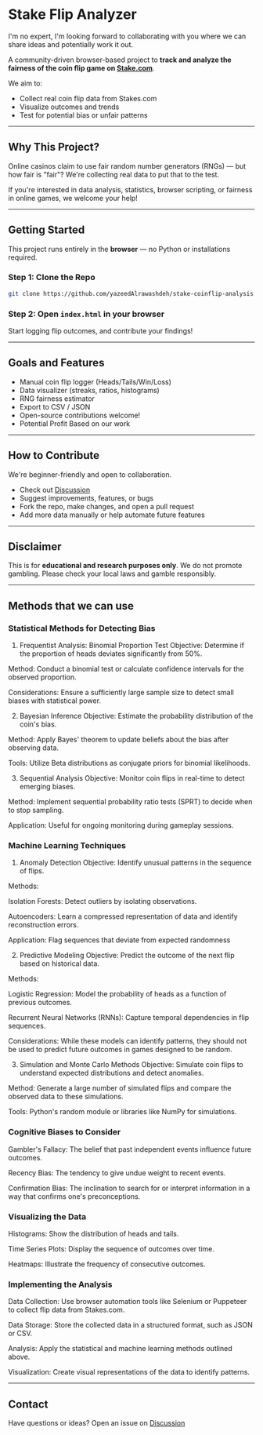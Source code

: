 #  Stake Flip Analyzer

I'm no expert, I'm looking forward to collaborating with you where we can share ideas and potentially work it out.

A community-driven browser-based project to **track and analyze the fairness of the coin flip game on [Stake.com](https://stake.com)**.

We aim to:
- Collect real coin flip data from Stakes.com
- Visualize outcomes and trends
- Test for potential bias or unfair patterns

---

##  Why This Project?

Online casinos claim to use fair random number generators (RNGs) — but how fair is "fair"? We're collecting real data to put that to the test.

If you're interested in data analysis, statistics, browser scripting, or fairness in online games, we welcome your help!

---

##  Getting Started

This project runs entirely in the **browser** — no Python or installations required.

### Step 1: Clone the Repo
```bash
git clone https://github.com/yazeedAlrawashdeh/stake-coinflip-analysis.git
```

### Step 2: Open `index.html` in your browser

Start logging flip outcomes, and contribute your findings!

---

##  Goals and Features

-  Manual coin flip logger (Heads/Tails/Win/Loss)
-  Data visualizer (streaks, ratios, histograms)
-  RNG fairness estimator
-  Export to CSV / JSON
-  Open-source contributions welcome!
-  Potential Profit Based on our work

---

##  How to Contribute

We're beginner-friendly and open to collaboration.

- Check out [Discussion](discussions.md)
- Suggest improvements, features, or bugs
- Fork the repo, make changes, and open a pull request
- Add more data manually or help automate future features

---

##  Disclaimer

This is for **educational and research purposes only**. We do not promote gambling. Please check your local laws and gamble responsibly.

---
## Methods that we can use
### Statistical Methods for Detecting Bias

1. Frequentist Analysis: Binomial Proportion Test
Objective: Determine if the proportion of heads deviates significantly from 50%.

Method: Conduct a binomial test or calculate confidence intervals for the observed proportion.

Considerations: Ensure a sufficiently large sample size to detect small biases with statistical power.

2. Bayesian Inference
Objective: Estimate the probability distribution of the coin's bias.

Method: Apply Bayes' theorem to update beliefs about the bias after observing data.

Tools: Utilize Beta distributions as conjugate priors for binomial likelihoods. 

3. Sequential Analysis
Objective: Monitor coin flips in real-time to detect emerging biases.

Method: Implement sequential probability ratio tests (SPRT) to decide when to stop sampling.

Application: Useful for ongoing monitoring during gameplay sessions.

### Machine Learning Techniques
1. Anomaly Detection
Objective: Identify unusual patterns in the sequence of flips.

Methods:

Isolation Forests: Detect outliers by isolating observations.

Autoencoders: Learn a compressed representation of data and identify reconstruction errors.

Application: Flag sequences that deviate from expected randomness

2. Predictive Modeling
Objective: Predict the outcome of the next flip based on historical data.

Methods:

Logistic Regression: Model the probability of heads as a function of previous outcomes.

Recurrent Neural Networks (RNNs): Capture temporal dependencies in flip sequences.

Considerations: While these models can identify patterns, they should not be used to predict future outcomes in games designed to be random.

3. Simulation and Monte Carlo Methods
Objective: Simulate coin flips to understand expected distributions and detect anomalies.

Method: Generate a large number of simulated flips and compare the observed data to these simulations.

Tools: Python's random module or libraries like NumPy for simulations.


### Cognitive Biases to Consider

Gambler's Fallacy: The belief that past independent events influence future outcomes.

Recency Bias: The tendency to give undue weight to recent events.

Confirmation Bias: The inclination to search for or interpret information in a way that confirms one's preconceptions.


### Visualizing the Data

Histograms: Show the distribution of heads and tails.

Time Series Plots: Display the sequence of outcomes over time.

Heatmaps: Illustrate the frequency of consecutive outcomes.

### Implementing the Analysis

Data Collection: Use browser automation tools like Selenium or Puppeteer to collect flip data from Stakes.com.

Data Storage: Store the collected data in a structured format, such as JSON or CSV.

Analysis: Apply the statistical and machine learning methods outlined above.

Visualization: Create visual representations of the data to identify patterns.

---

##  Contact

Have questions or ideas? Open an issue on [Discussion](discussions.md)
